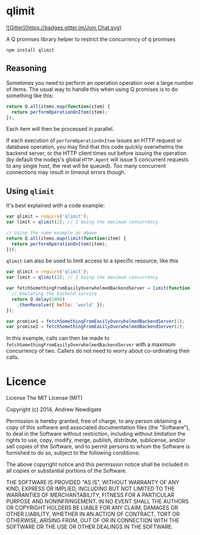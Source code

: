 # qlimit

[![Gitter](https://badges.gitter.im/Join Chat.svg)](https://gitter.im/suprememoocow/qlimit?utm_source=badge&utm_medium=badge&utm_campaign=pr-badge&utm_content=badge)

A Q promises library helper to restrict the concurrency of q promises

```
npm install qlimit
```

## Reasoning

Sometimes you need to perform an operation operation over a large number of items. The usual way to handle this when using Q promises is to do something like this:

```javascript
return Q.all(items.map(function(item) { 
  return performOperationOnItem(item);
});
```

Each item will then be processed in parallel. 

If each execution of `performOperationOnItem` issues an HTTP request or database operation, you may find that this code quickly overwhelms the backend server, or the HTTP client times out before issuing the operation (by default the nodejs's global `HTTP.Agent` will issue 5 concurrent requests to any single host, the rest will be queued).  Too many concurrent connections may result in timeout errors though.

## Using `qlimit`

It's best explained with a code example:

```javascript
var qlimit = require('qlimit');
var limit = qlimit(2); // 2 being the maximum concurrency

// Using the same example as above
return Q.all(items.map(limit(function(item) { 
  return performOperationOnItem(item);
}));
```

`qlimit` can also be used to limit access to a specific resource, like this

```javascript
var qlimit = require('qlimit');
var limit = qlimit(2); // 2 being the maximum concurrency

var fetchSomethingFromEasilyOverwhelmedBackendServer = limit(function (id) {
  // Emulating the backend service
  return Q.delay(1000)
    .thenResolve({ hello: 'world' });
});

var promise1 = fetchSomethingFromEasilyOverwhelmedBackendServer(1);
var promise2 = fetchSomethingFromEasilyOverwhelmedBackendServer(2);

```

In this example, calls can then be made to `fetchSomethingFromEasilyOverwhelmedBackendServer` with a
maximum concurrency of two. Callers do not need to worry about co-ordinating their calls.

# Licence

License
The MIT License (MIT)

Copyright (c) 2014, Andrew Newdigate

Permission is hereby granted, free of charge, to any person obtaining a copy
of this software and associated documentation files (the "Software"), to deal
in the Software without restriction, including without limitation the rights
to use, copy, modify, merge, publish, distribute, sublicense, and/or sell
copies of the Software, and to permit persons to whom the Software is
furnished to do so, subject to the following conditions:

The above copyright notice and this permission notice shall be included in all
copies or substantial portions of the Software.

THE SOFTWARE IS PROVIDED "AS IS", WITHOUT WARRANTY OF ANY KIND, EXPRESS OR
IMPLIED, INCLUDING BUT NOT LIMITED TO THE WARRANTIES OF MERCHANTABILITY,
FITNESS FOR A PARTICULAR PURPOSE AND NONINFRINGEMENT. IN NO EVENT SHALL THE
AUTHORS OR COPYRIGHT HOLDERS BE LIABLE FOR ANY CLAIM, DAMAGES OR OTHER
LIABILITY, WHETHER IN AN ACTION OF CONTRACT, TORT OR OTHERWISE, ARISING FROM,
OUT OF OR IN CONNECTION WITH THE SOFTWARE OR THE USE OR OTHER DEALINGS IN THE
SOFTWARE.


